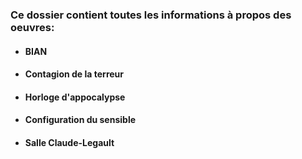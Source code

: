 ### Ce dossier contient toutes les informations à propos des oeuvres:
* #### BIAN
* #### Contagion de la terreur
* #### Horloge d'appocalypse
* #### Configuration du sensible
* #### Salle Claude-Legault
